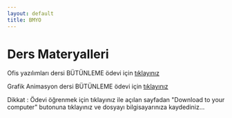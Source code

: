 ```yaml
---
layout: default
title: BMYO
---
```


#  Ders Materyalleri

Ofis yazılımları dersi BÜTÜNLEME ödevi için
[tıklayınız](https://mega.co.nz/#!jFEF2DbY!PRovt1xmdi_uj1pljKcwz3qU8Fc4wtkggmavEKTLReY)


Grafik Animasyon dersi BÜTÜNLEME ödevi için
[tıklayınız](https://mega.co.nz/#!DV8CgLbQ!CJihejIJZ0xcqQdRNgLwz2hdXA4M-ZngfScPaRYprmA)

Dikkat : Ödevi öğrenmek için tıklayınız ile açılan sayfadan "Download to your computer"  butonuna tıklayınız ve dosyayı bilgisayarınıza kaydediniz...


